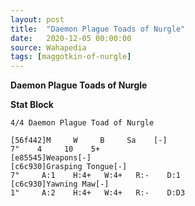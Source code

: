 ```yaml
---
layout: post
title:  "Daemon Plague Toads of Nurgle"
date:   2020-12-05 00:00:00
source: Wahapedia
tags: [maggotkin-of-nurgle]
---
```


**Daemon Plague Toads of Nurgle**

**Stat Block**
```
4/4 Daemon Plague Toad of Nurgle
```

```
[56f442]M     W     B     Sa    [-]
7"    4     10    5+    
[e85545]Weapons[-]
[c6c930]Grasping Tongue[-]
7"     A:1    H:4+   W:4+   R:-    D:1   
[c6c930]Yawning Maw[-]
1"     A:2    H:4+   W:4+   R:-    D:D3  
```
    